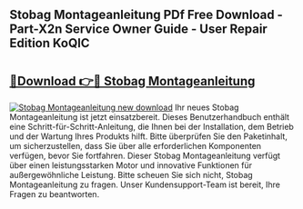 ## Stobag Montageanleitung PDf Free Download - Part-X2n Service Owner Guide - User Repair Edition KoQlC

# <h2><a href="http://df6ibg.blite.top/?on=Stobag+Montageanleitung">🔗Download 👉🔴 Stobag Montageanleitung</a></h2>

[![Stobag Montageanleitung new download](https://i.imgur.com/lujVjoI.png)](http://df6ibg.blite.top/?on=Stobag+Montageanleitung)
Ihr neues Stobag Montageanleitung ist jetzt einsatzbereit. Dieses Benutzerhandbuch enthält eine Schritt-für-Schritt-Anleitung, die Ihnen bei der Installation, dem Betrieb und der Wartung Ihres Produkts hilft. Bitte überprüfen Sie den Paketinhalt, um sicherzustellen, dass Sie über alle erforderlichen Komponenten verfügen, bevor Sie fortfahren. Dieser Stobag Montageanleitung verfügt über einen leistungsstarken Motor und innovative Funktionen für außergewöhnliche Leistung. Bitte scheuen Sie sich nicht, Stobag Montageanleitung zu fragen. Unser Kundensupport-Team ist bereit, Ihre Fragen zu beantworten.
